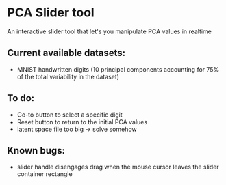 # PCA Slider tool
An interactive slider tool that let's you manipulate PCA values in realtime

## Current available datasets:
  - MNIST handwritten digits (10 principal components accounting for 75% of the total variability in the dataset)

## To do:
 - Go-to button to select a specific digit
 - Reset button to return to the initial PCA values
 - latent space file too big -> solve somehow
 
## Known bugs:
  - slider handle disengages drag when the mouse cursor leaves the slider container rectangle